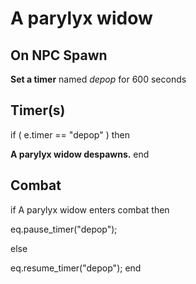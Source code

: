 # A parylyx widow
## On NPC Spawn

**Set a timer** named *depop* for 600 seconds
## Timer(s)

if ( e.timer == "depop" ) then


**A parylyx widow despawns.**
end

## Combat

if  A parylyx widow enters combat  then


eq.pause_timer("depop");

else


eq.resume_timer("depop");
end
